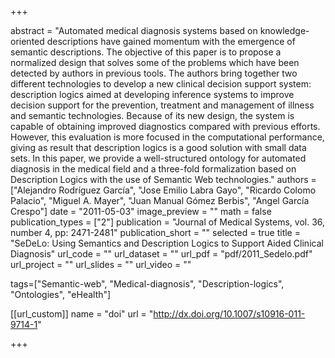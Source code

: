 +++

abstract = "Automated medical diagnosis systems based on knowledge-oriented descriptions have gained momentum with the emergence of semantic descriptions. The objective of this paper is to propose a normalized design that solves some of the problems which have been detected by authors in previous tools. The authors bring together two different technologies to develop a new clinical decision support system: description logics aimed at developing inference systems to improve decision support for the prevention, treatment and management of illness and semantic technologies. Because of its new design, the system is capable of obtaining improved diagnostics compared with previous efforts. However, this evaluation is more focused in the computational performance, giving as result that description logics is a good solution with small data sets. In this paper, we provide a well-structured ontology for automated diagnosis in the medical field and a three-fold formalization based on Description Logics with the use of Semantic Web technologies." 
authors = ["Alejandro Rodríguez García", "Jose Emilio Labra Gayo", "Ricardo Colomo Palacio", "Miguel A. Mayer", "Juan Manual Gómez Berbis", "Angel García Crespo"]
date = "2011-05-03"
image_preview = ""
math = false
publication_types = ["2"]
publication = "Journal of Medical Systems, vol. 36, number 4, pp: 2471-2481"
publication_short = ""
selected = true
title = "SeDeLo: Using Semantics and Description Logics to Support Aided Clinical Diagnosis"
url_code = ""
url_dataset = ""
url_pdf = "pdf/2011_Sedelo.pdf"
url_project = ""
url_slides = ""
url_video = ""

tags=["Semantic-web", "Medical-diagnosis", "Description-logics", "Ontologies", "eHealth"]

[[url_custom]]
name = "doi"
url = "http://dx.doi.org/10.1007/s10916-011-9714-1"


+++


